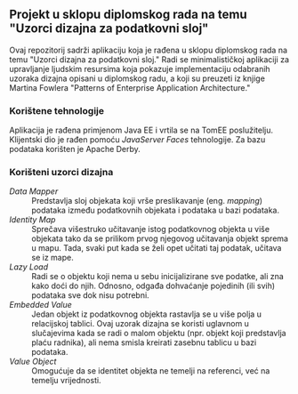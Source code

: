 ## Projekt u sklopu diplomskog rada na temu "Uzorci dizajna za podatkovni sloj"
Ovaj repozitorij sadrži aplikaciju koja je rađena u sklopu diplomskog rada na temu "Uzorci dizajna za podatkovni sloj." Radi se minimalističkoj aplikaciji za upravljanje ljudskim resursima koja pokazuje implementaciju odabranih uzoraka dizajna opisani u diplomskog radu, a koji su preuzeti iz knjige Martina Fowlera "Patterns of Enterprise Application Architecture."

### Korištene tehnologije
Aplikacija je rađena primjenom Java EE i vrtila se na TomEE poslužitelju. Klijentski dio je rađen pomoću *JavaServer Faces* tehnologije. Za bazu podataka korišten je Apache Derby. 

### Korišteni uzorci dizajna
<dl>
<dt><em>Data Mapper</em></dt>
<dd>Predstavlja sloj objekata koji vrše preslikavanje (eng. <em>mapping</em>) podataka između podatkovnih objekata i podataka u bazi podataka.</dd>
<dt><em>Identity Map</em></dt>
<dd>Sprečava višestruko učitavanje istog podatkovnog objekta u više objekata tako da se prilikom prvog njegovog učitavanja objekt sprema u mapu. Tada, svaki put kada se želi opet učitati taj podatak, učitava se iz mape.</dd>
<dt><em>Lazy Load</em></dt>
<dd>Radi se o objektu koji nema u sebu inicijalizirane sve podatke, ali zna kako doći do njih. Odnosno, odgađa dohvaćanje pojedinih (ili svih) podataka sve dok nisu potrebni.</dd>
<dt><em>Embedded Value</em></dt>
<dd>Jedan objekt iz podatkovnog objekta rastavlja se u više polja u relacijskoj tablici. Ovaj uzorak dizajna se koristi uglavnom u slučajevima kada se radi o malom objektu (npr. objekt koji predstavlja plaću radnika), ali nema smisla kreirati zasebnu tablicu u bazi podataka.</dd>
<dt><em>Value Object</em></dt>
<dd>Omogućuje da se identitet objekta ne temelji na referenci, već na temelju vrijednosti.</dd>
</dl>
